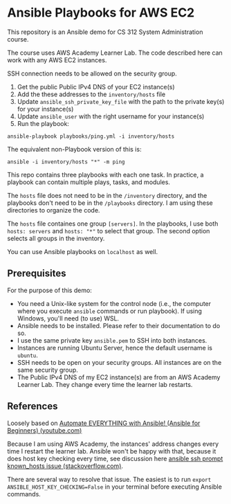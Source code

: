 # Ansible Playbooks for AWS EC2

This repository is an Ansible demo for CS 312 System Administration course.

The course uses AWS Academy Learner Lab. The code described here can work with any AWS EC2 instances.

SSH connection needs to be allowed on the security group.

1. Get the public Public IPv4 DNS of your EC2 instance(s)
2. Add the these addresses to the `inventory/hosts` file
3. Update `ansible_ssh_private_key_file` with the path to the private key(s) for your instance(s)
4. Update `ansible_user` with the right username for your instance(s)
5. Run the playbook:

```shell
ansible-playbook playbooks/ping.yml -i inventory/hosts
```

The equivalent non-Playbook version of this is:

```shell
ansible -i inventory/hosts "*" -m ping
```

This repo contains three playbooks with each one task. In practice, a playbook can contain multiple plays, tasks, and modules.

The `hosts` file does not need to be in the `/inventory` directory, and the playbooks don't need to be in the `/playbooks` directory. I am using these directories to organize the code.

The `hosts` file containes one group `[servers]`. In the playbooks, I use both `hosts: servers` and `hosts: "*"` to select that group. The second option selects all groups in the inventory.

You can use Ansible playbooks on `localhost` as well.

## Prerequisites

For the purpose of this demo:

- You need a Unix-like system for the control node (i.e., the computer where you execute `ansible` commands or run playbook). If using Windows, you'll need (to use) WSL.
- Ansible needs to be installed. Please refer to their documentation to do so.
- I use the same private key `ansible.pem` to SSH into both instances.
- Instances are running Ubuntu Server, hence the default username is `ubuntu`.
- SSH needs to be open on your security groups. All instances are on the same security group.
- The Public IPv4 DNS of my EC2 instance(s) are from an AWS Academy Learner Lab. They change every time the learner lab restarts.

## References

Loosely based on [Automate EVERYTHING with Ansible! (Ansible for Beginners) (youtube.com)](https://www.youtube.com/watch?v=w9eCU4bGgjQ)

Because I am using AWS Academy, the instances' address changes every time I restart the learner lab. Ansible won't be happy with that, because it does host key checking every time, see discussion here [ansible ssh prompt known_hosts issue (stackoverflow.com)](https://stackoverflow.com/questions/30226113/ansible-ssh-prompt-known-hosts-issue).

There are several way to resolve that issue. The easiest is to run `export ANSIBLE_HOST_KEY_CHECKING=False` in your terminal before executing Ansible commands.
